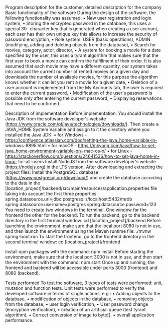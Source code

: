 Program description for the customer, detailed description for the company
Basic functionality of the software
During the design of the software, the following functionality was assumed:
•	New user registration and login system,
•	Storing the encrypted password in the database, this uses a special 30- character key that is generated when creating a user account, each user has their own unique key this allows to increase the security of password encryption,
•	Role system: USER (basic operations), ADMIN (modifying, adding and deleting objects from the database),
•	Search for movies, category, actor, director,
•	A system for booking a movie for a date specified by the user, this uses a tyrant algorithm that makes sure that the first user to book a movie can confirm the fulfillment of their order. It is also assumed that each movie may have a different quantity, our system takes into account the current number of rented movies on a given day and downloads the number of available movies, for this purpose the algorithm knows whether it can let you rent a movie for a given date,
•	Deletion of a user account is implemented from the My Accounts tab, the user is required to enter the current password,
•	Modification of the user's password is possible only after entering the current password,
•	Displaying reservations that need to be confirmed.

Description of implementation
Before implementation:
You should install the Java JDK from the software developer's website (https://www.oracle.com/pl/java/technologies/downloads/). Then create a JAVA_HOME System Variable and assign to it the directory where you installed the Java JDK:
•	for Windows - https://confluence.atlassian.com/doc/setting-the-java_home-variable-in- windows-8895.html
•	for macOS - https://mkyong.com/java/how-to-set-java_home-environment-variable-on- mac-os-x/
•	for Linux - https://stackoverflow.com/questions/24641536/how-to-set-java-home-in-linux- for-all-users
Install NodeJS from the software developer's website (https://nodejs.org) in the LTS version.
After downloading and extracting the project files:
Install the PostgreSQL database (https://www.postgresql.org/download/) and create the database according to the data in the [location_project]/backend/src/main/resources/application.properties file taking into account the first three properties:
spring.datasource.url=jdbc:postgresql://localhost:5432/mrdb spring.datasource.username=postgres spring.datasource.password=123
You need to create two windows in the terminal. One window for the frontend the other for the backend. To run the backend, go to the backend directory in the first terminal window:
cd [location_project]/backend
Before launching the environment, make sure that the local port 8080 is not in use, and then launch the environment using the Maven runtime file:
./mvnw spring-boot:run
To start the frontend, go to the frontend directory in the second terminal window:
cd [location_project]/frontend
 
Install npm packages with the command:
npm install
Before starting the environment, make sure that the local port 3000 is not in use, and then start the environment with the command:
npm start
Once up and running, the frontend and backend will be accessible under ports 3000 (frontend) and 8080 (backend).

Tests performed
To test the software, 3 types of tests were performed: unit, mutation and function tests. Unit tests were performed to verify the developed software in terms of single actions, e.g.:
•	Adding objects to the database,
•	modification of objects in the database,
•	removing objects from the database,
•	user login verification,
•	User password change (encryption verification),
•	creation of an artificial queue (test tyrant algorithm),
•	Correct conversion of image to byte[],
•	overall application performance.
